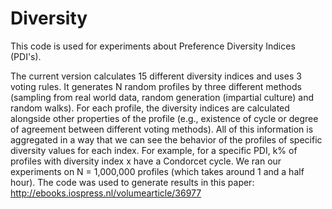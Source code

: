 Diversity
=========

This code is used for experiments about Preference Diversity Indices (PDI's).

The current version calculates 15 different diversity indices and uses 3 voting rules.
It generates N random profiles by three different methods (sampling from real world data, random generation (impartial culture) and random walks).
For each profile, the diversity indices are calculated alongside other properties of the profile (e.g., existence of cycle or degree of agreement between different voting methods).
All of this information is aggregated in a way that we can see the behavior of the profiles of specific diversity values for each index. For example, for a specific PDI, k% of profiles with diversity index x have a Condorcet cycle.
We ran our experiments on N = 1,000,000 profiles (which takes around 1 and a half hour).
The code was used to generate results in this paper:
http://ebooks.iospress.nl/volumearticle/36977
